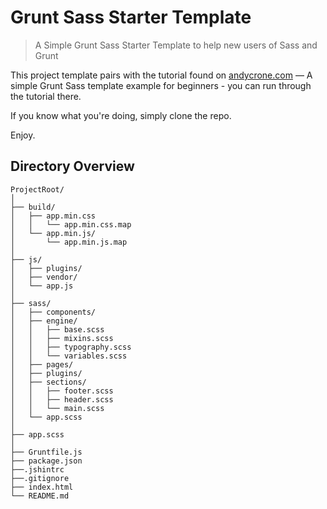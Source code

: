 # Grunt Sass Starter Template
> A Simple Grunt Sass Starter Template to help new users of Sass and Grunt

This project template pairs with the tutorial found on [andycrone.com](https://andycrone.com/articles/code-snippets/simple-gruntfile-sass-starter-example/) — A simple Grunt Sass template example for beginners - you can run through the tutorial there.

If you know what you're doing, simply clone the repo.

Enjoy.

## Directory Overview
```
ProjectRoot/
│
├── build/
│   ├── app.min.css
│   │   └── app.min.css.map
│   └── app.min.js/
│       └── app.min.js.map
│
├── js/
│   ├── plugins/
│   ├── vendor/
│   └── app.js
│
├── sass/
│   ├── components/
│   ├── engine/
│   │   ├── base.scss
│   │   ├── mixins.scss
│   │   ├── typography.scss
│   │   └── variables.scss
│   ├── pages/
│   ├── plugins/
│   ├── sections/
│   │   ├── footer.scss
│   │   ├── header.scss
│   │   └── main.scss
│   └── app.scss
│
├── app.scss
│
├── Gruntfile.js
├── package.json
├──.jshintrc
├──.gitignore
├── index.html
└── README.md
```